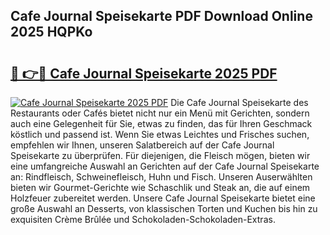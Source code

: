 ## Cafe Journal Speisekarte PDF Download Online 2025 HQPKo

# <h2><a href="http://gc95l6u.nevu.top/?p=Cafe+Journal+Speisekarte">🔗 👉🔴 Cafe Journal Speisekarte 2025 PDF</a></h2>

[![Cafe Journal Speisekarte 2025 PDF](https://i.imgur.com/dBaPXMq.png)](http://gc95l6u.nevu.top/?p=Cafe+Journal+Speisekarte)
Die Cafe Journal Speisekarte des Restaurants oder Cafés bietet nicht nur ein Menü mit Gerichten, sondern auch eine Gelegenheit für Sie, etwas zu finden, das für Ihren Geschmack köstlich und passend ist. Wenn Sie etwas Leichtes und Frisches suchen, empfehlen wir Ihnen, unseren Salatbereich auf der Cafe Journal Speisekarte zu überprüfen. Für diejenigen, die Fleisch mögen, bieten wir eine umfangreiche Auswahl an Gerichten auf der Cafe Journal Speisekarte an: Rindfleisch, Schweinefleisch, Huhn und Fisch. Unseren Auserwählten bieten wir Gourmet-Gerichte wie Schaschlik und Steak an, die auf einem Holzfeuer zubereitet werden. Unsere Cafe Journal Speisekarte bietet eine große Auswahl an Desserts, von klassischen Torten und Kuchen bis hin zu exquisiten Crème Brûlée und Schokoladen-Schokoladen-Extras.
